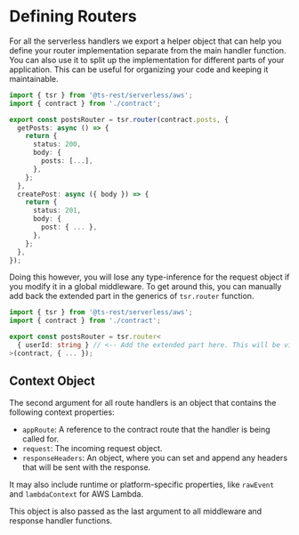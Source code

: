 # Defining Routers

For all the serverless handlers we export a helper object that can help you define your router implementation separate from the main handler function.
You can also use it to split up the implementation for different parts of your application. This can be useful for organizing your code and keeping it maintainable.

```typescript
import { tsr } from '@ts-rest/serverless/aws';
import { contract } from './contract';

export const postsRouter = tsr.router(contract.posts, {
  getPosts: async () => {
    return {
      status: 200,
      body: {
        posts: [...],
      },
    };
  },
  createPost: async ({ body }) => {
    return { 
      status: 201,
      body: {
        post: { ... },
      },
    };
  },
});
```

Doing this however, you will lose any type-inference for the request object if you modify it in a global middleware.
To get around this, you can manually add back the extended part in the generics of `tsr.router` function.

```typescript
import { tsr } from '@ts-rest/serverless/aws';
import { contract } from './contract';

export const postsRouter = tsr.router<
  { userId: string } // <-- Add the extended part here. This will be visible in request.userId
>(contract, { ... });
```
## Context Object

The second argument for all route handlers is an object that contains the following context properties:

- `appRoute`: A reference to the contract route that the handler is being called for.
- `request`: The incoming request object.
- `responseHeaders`: An object, where you can set and append any headers that will be sent with the response.

It may also include runtime or platform-specific properties, like `rawEvent` and `lambdaContext` for AWS Lambda.

This object is also passed as the last argument to all middleware and response handler functions.

